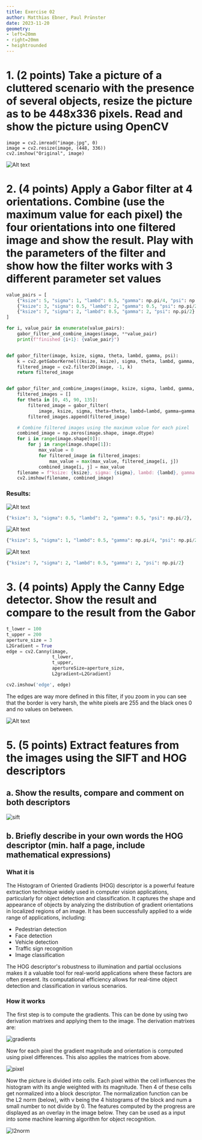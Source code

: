 ```yaml
---
title: Exercise 02
author: Matthias Ebner, Paul Prünster
date: 2023-11-20
geometry:
- left=20mm
- right=20mm
- heightrounded
---
```


# 1. (2 points) Take a picture of a cluttered scenario with the presence of several objects, resize the picture as to be 448x336 pixels. Read and show the picture using OpenCV

```{ .python .numberLines }
image = cv2.imread("image.jpg", 0)
image = cv2.resize(image, (448, 336))
cv2.imshow("Original", image)
```

![Alt text](img/image.png)

# 2. (4 points) Apply a Gabor filter at 4 orientations. Combine (use the maximum value for each pixel) the four orientations into one filtered image and show the result. Play with the parameters of the filter and show how the filter works with 3 different parameter set values

```python
value_pairs = [
    {"ksize": 5, "sigma": 1, "lambd": 0.5, "gamma": np.pi/4, "psi": np.pi/2},
    {"ksize": 3, "sigma": 0.5, "lambd": 2, "gamma": 0.5, "psi": np.pi/2},
    {"ksize": 7, "sigma": 2, "lambd": 0.5, "gamma": 2, "psi": np.pi/2}
]

for i, value_pair in enumerate(value_pairs):
    gabor_filter_and_combine_images(image, **value_pair)
    print(f"finished {i+1}: {value_pair}")


def gabor_filter(image, ksize, sigma, theta, lambd, gamma, psi):
    k = cv2.getGaborKernel((ksize, ksize), sigma, theta, lambd, gamma, psi)
    filtered_image = cv2.filter2D(image, -1, k)
    return filtered_image


def gabor_filter_and_combine_images(image, ksize, sigma, lambd, gamma, psi):
    filtered_images = []
    for theta in [0, 45, 90, 135]:
        filtered_image = gabor_filter(
            image, ksize, sigma, theta=theta, lambd=lambd, gamma=gamma, psi=psi)
        filtered_images.append(filtered_image)

    # Combine filtered images using the maximum value for each pixel
    combined_image = np.zeros(image.shape, image.dtype)
    for i in range(image.shape[0]):
        for j in range(image.shape[1]):
            max_value = 0
            for filtered_image in filtered_images:
                max_value = max(max_value, filtered_image[i, j])
            combined_image[i, j] = max_value
    filename = f"ksize: {ksize}, sigma: {sigma}, lambd: {lambd}, gamma: {gamma}, psi: {psi}"
    cv2.imshow(filename, combined_image)
```

### Results:

![Alt text](img/image-1.png)

```python
{"ksize": 3, "sigma": 0.5, "lambd": 2, "gamma": 0.5, "psi": np.pi/2},
```

![Alt text](img/image-2.png)

```python
{"ksize": 5, "sigma": 1, "lambd": 0.5, "gamma": np.pi/4, "psi": np.pi/2},
```

![Alt text](img/image-3.png)

```python
{"ksize": 7, "sigma": 2, "lambd": 0.5, "gamma": 2, "psi": np.pi/2}
```

# 3. (4 points) Apply the Canny Edge detector. Show the result and compare to the result from the Gabor

```python
t_lower = 100
t_upper = 200
aperture_size = 3
L2Gradient = True
edge = cv2.Canny(image,
                 t_lower,
                 t_upper,
                 apertureSize=aperture_size,
                 L2gradient=L2Gradient)

cv2.imshow('edge', edge)
```

The edges are way more defined in this filter, if you zoom in you can see that the border is very harsh, the white pixels are 255 and the black ones 0 and no values on between.

![Alt text](img/image-4.png)

# 5. (5 points) Extract features from the images using the SIFT and HOG descriptors

## a. Show the results, compare and comment on both descriptors

![sift](img/image-5.png)

## b. Briefly describe in your own words the HOG descriptor (min. half a page, include mathematical expressions)

### What it is

The Histogram of Oriented Gradients (HOG) descriptor is a powerful feature extraction technique widely used in computer vision applications, particularly for object detection and classification. It captures the shape and appearance of objects by analyzing the distribution of gradient orientations in localized regions of an image. It has been successfully applied to a wide range of applications, including:

- Pedestrian detection
- Face detection
- Vehicle detection
- Traffic sign recognition
- Image classification

The HOG descriptor's robustness to illumination and partial occlusions makes it a valuable tool for real-world applications where these factors are often present. Its computational efficiency allows for real-time object detection and classification in various scenarios.

### How it works

The first step is to compute the gradients. This can be done by using two derivation matrixes and
applying them to the image. The derivation matrixes are:

![gradients](image-3.png)


Now for each pixel the gradient magnitude and orientation is computed using pixel differences. This also
applies the matrices from above.

![pixel](image-4.png)

Now the picture is divided into cells. Each pixel within the cell influences the histogram with its angle weighted with its magnitude. Then 4 of these cells get normalized into a block descriptor. The normalization function can be the L2 norm (below), with v being the 4 histograms of the block and num a small number to not divide by 0. The features computed by the progress are displayed as an overlay in the image below. They can be used as a input into some machine learning algorithm for object recognition.

![l2norm](image-2.png)